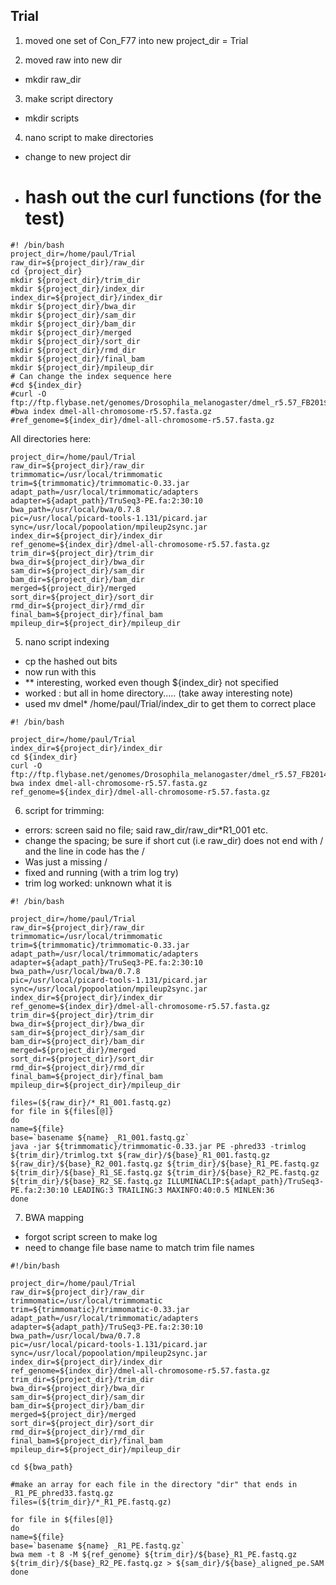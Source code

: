 ## Trial

1) moved one set of Con_F77 into new project_dir = Trial

2) moved raw into new dir
 - mkdir raw_dir

3)  make script directory
  - mkdir scripts

4) nano script to make directories
  - change to new project dir
  - # hash out the curl functions (for the test)
 
```
#! /bin/bash
project_dir=/home/paul/Trial
raw_dir=${project_dir}/raw_dir
cd {project_dir}
mkdir ${project_dir}/trim_dir
mkdir ${project_dir}/index_dir
index_dir=${project_dir}/index_dir
mkdir ${project_dir}/bwa_dir
mkdir ${project_dir}/sam_dir
mkdir ${project_dir}/bam_dir
mkdir ${project_dir}/merged
mkdir ${project_dir}/sort_dir
mkdir ${project_dir}/rmd_dir
mkdir ${project_dir}/final_bam
mkdir ${project_dir}/mpileup_dir
# Can change the index sequence here
#cd ${index_dir}
#curl -O ftp://ftp.flybase.net/genomes/Drosophila_melanogaster/dmel_r5.57_FB201$
#bwa index dmel-all-chromosome-r5.57.fasta.gz
#ref_genome=${index_dir}/dmel-all-chromosome-r5.57.fasta.gz
```

All directories here:
```
project_dir=/home/paul/Trial
raw_dir=${project_dir}/raw_dir
trimmomatic=/usr/local/trimmomatic
trim=${trimmomatic}/trimmomatic-0.33.jar
adapt_path=/usr/local/trimmomatic/adapters
adapter=${adapt_path}/TruSeq3-PE.fa:2:30:10
bwa_path=/usr/local/bwa/0.7.8
pic=/usr/local/picard-tools-1.131/picard.jar
sync=/usr/local/popoolation/mpileup2sync.jar
index_dir=${project_dir}/index_dir
ref_genome=${index_dir}/dmel-all-chromosome-r5.57.fasta.gz
trim_dir=${project_dir}/trim_dir
bwa_dir=${project_dir}/bwa_dir
sam_dir=${project_dir}/sam_dir
bam_dir=${project_dir}/bam_dir
merged=${project_dir}/merged
sort_dir=${project_dir}/sort_dir
rmd_dir=${project_dir}/rmd_dir
final_bam=${project_dir}/final_bam
mpileup_dir=${project_dir}/mpileup_dir
```


5) nano script indexing
- cp the hashed out bits
- now run with this
- ** interesting, worked even though ${index_dir} not specified
- worked : but all in home directory..... (take away interesting note)
- used mv dmel* /home/paul/Trial/index_dir to get them to correct place

```
#! /bin/bash

project_dir=/home/paul/Trial
index_dir=${project_dir}/index_dir
cd ${index_dir}
curl -O ftp://ftp.flybase.net/genomes/Drosophila_melanogaster/dmel_r5.57_FB2014$
bwa index dmel-all-chromosome-r5.57.fasta.gz
ref_genome=${index_dir}/dmel-all-chromosome-r5.57.fasta.gz
```

6) script for trimming:
- errors: screen said no file; said raw_dir/raw_dir*R1_001 etc.
- change the spacing; be sure if short cut (i.e raw_dir) does not end with / and the line in code has the /
- Was just a missing /
- fixed and running (with a trim log try)
- trim log worked: unknown what it is

```
#! /bin/bash

project_dir=/home/paul/Trial
raw_dir=${project_dir}/raw_dir
trimmomatic=/usr/local/trimmomatic
trim=${trimmomatic}/trimmomatic-0.33.jar
adapt_path=/usr/local/trimmomatic/adapters
adapter=${adapt_path}/TruSeq3-PE.fa:2:30:10
bwa_path=/usr/local/bwa/0.7.8
pic=/usr/local/picard-tools-1.131/picard.jar
sync=/usr/local/popoolation/mpileup2sync.jar
index_dir=${project_dir}/index_dir
ref_genome=${index_dir}/dmel-all-chromosome-r5.57.fasta.gz
trim_dir=${project_dir}/trim_dir
bwa_dir=${project_dir}/bwa_dir
sam_dir=${project_dir}/sam_dir
bam_dir=${project_dir}/bam_dir
merged=${project_dir}/merged
sort_dir=${project_dir}/sort_dir
rmd_dir=${project_dir}/rmd_dir
final_bam=${project_dir}/final_bam
mpileup_dir=${project_dir}/mpileup_dir

files=(${raw_dir}/*_R1_001.fastq.gz)
for file in ${files[@]} 
do
name=${file}
base=`basename ${name} _R1_001.fastq.gz`
java -jar ${trimmomatic}/trimmomatic-0.33.jar PE -phred33 -trimlog ${trim_dir}/trimlog.txt ${raw_dir}/${base}_R1_001.fastq.gz ${raw_dir}/${base}_R2_001.fastq.gz ${trim_dir}/${base}_R1_PE.fastq.gz ${trim_dir}/${base}_R1_SE.fastq.gz ${trim_dir}/${base}_R2_PE.fastq.gz ${trim_dir}/${base}_R2_SE.fastq.gz ILLUMINACLIP:${adapt_path}/TruSeq3-PE.fa:2:30:10 LEADING:3 TRAILING:3 MAXINFO:40:0.5 MINLEN:36
done
```

7) BWA mapping
- forgot script screen to make log
- need to change file base name to match trim file names
```
#!/bin/bash

project_dir=/home/paul/Trial
raw_dir=${project_dir}/raw_dir
trimmomatic=/usr/local/trimmomatic
trim=${trimmomatic}/trimmomatic-0.33.jar
adapt_path=/usr/local/trimmomatic/adapters
adapter=${adapt_path}/TruSeq3-PE.fa:2:30:10
bwa_path=/usr/local/bwa/0.7.8
pic=/usr/local/picard-tools-1.131/picard.jar
sync=/usr/local/popoolation/mpileup2sync.jar
index_dir=${project_dir}/index_dir
ref_genome=${index_dir}/dmel-all-chromosome-r5.57.fasta.gz
trim_dir=${project_dir}/trim_dir
bwa_dir=${project_dir}/bwa_dir
sam_dir=${project_dir}/sam_dir
bam_dir=${project_dir}/bam_dir
merged=${project_dir}/merged
sort_dir=${project_dir}/sort_dir
rmd_dir=${project_dir}/rmd_dir
final_bam=${project_dir}/final_bam
mpileup_dir=${project_dir}/mpileup_dir

cd ${bwa_path}

#make an array for each file in the directory "dir" that ends in _R1_PE_phred33.fastq.gz
files=(${trim_dir}/*_R1_PE.fastq.gz)

for file in ${files[@]}
do
name=${file}
base=`basename ${name} _R1_PE.fastq.gz`
bwa mem -t 8 -M ${ref_genome} ${trim_dir}/${base}_R1_PE.fastq.gz ${trim_dir}/${base}_R2_PE.fastq.gz > ${sam_dir}/${base}_aligned_pe.SAM
done
```


